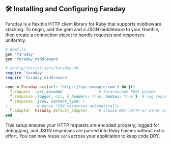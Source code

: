 ## 🛠️ Installing and Configuring Faraday

Faraday is a flexible HTTP client library for Ruby that supports middleware stacking. To begin, add the gem and a JSON middleware to your Gemfile, then create a connection object to handle requests and responses uniformly.

```ruby
# Gemfile
gem 'faraday'
gem 'faraday_middleware'
```

```ruby
# config/initializers/faraday.rb
require 'faraday'
require 'faraday_middleware'

conn = Faraday.new(url: 'https://api.example.com') do |f|
  f.request  :url_encoded                # form-encode POST params
  f.response :logger, nil, { headers: true, bodies: true }  # log requests & responses
  f.response :json, content_type: /
/             # parse JSON responses automatically
  f.adapter  Faraday.default_adapter     # choose Net::HTTP or other adapters
end
```

This setup ensures your HTTP requests are encoded properly, logged for debugging, and JSON responses are parsed into Ruby hashes without extra effort. You can now reuse `conn` across your application to keep code DRY.